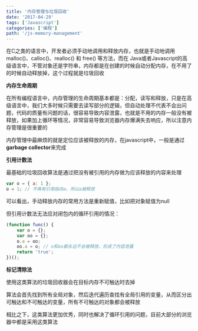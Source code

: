 ```yaml
---
title: '内存管理与垃圾回收'
date: '2017-04-29'
tags: ['Javascript']
categories: ['编程']
path: '/js-memory-management'
---
```


在C之类的语言中，开发者必须手动地调用和释放内存，也就是手动地调用malloc()、calloc()、realloc() 和 free() 等方法，而在 Java或者Javascript的高级语言中，不管对象还是字符串，内存都是在创建的时候自动分配内存，在不用了的时候自动释放掉，这个过程就是垃圾回收

**内存生命周期**

在所有编程语言中，内存管理的生命周期基本都是：分配，读写和释放，只是在高级语言中，我们大多时候只需要去读写部分的逻辑，但自动处理不代表不会出问题，代码的质量有问题的话，很容易导致内容泄露，也就是不用的内存一般没有被释放，如果加上循环等情况，非常容易导致浏览器内存爆满失去响应，所以注意内存管理是很重要的

内存管理中最麻烦的就是定位应该被释放的内存，在javascript中，一般是通过**garbage collector**来完成

**引用计数法**

最基础的垃圾回收算法是通过把没有被引用的内存做为应该释放的内容来处理

```javascript
var o = { a: 1 };
o = 1; // 不再有引用指向a，所以a被释放
```

可以看出，手动释放内存的常用方法是重新赋值，比如把对象赋值为null

但引用计数法无法应对闭包内的循环引用的情况：

```javascript
(function func() {
    var o = {};
    var oo = {};
    o.a = oo;
    oo.a = o; // o和oo都永远不会被释放，形成了内容泄露
    return 'true';
})();
```

**标记清除法**

使用这类算法的垃圾回收器会在目标内存不可触达时去掉

算法会首先找到所有全局对象，然后迭代遍历查找有全局引用的变量，从而区分出可触达和不可触达的变量，所有不可触达的对象都会被释放

相比之下，这类算法更加优秀，同时也解决了循环引用的问题，目前大部分的浏览器中都是采用这类算法